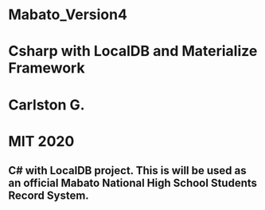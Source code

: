 # Mabato_Version4
# Csharp with LocalDB and Materialize Framework
# Carlston G.
# MIT 2020
## C# with LocalDB project. This is will be used as an official Mabato National High School Students Record System. 
